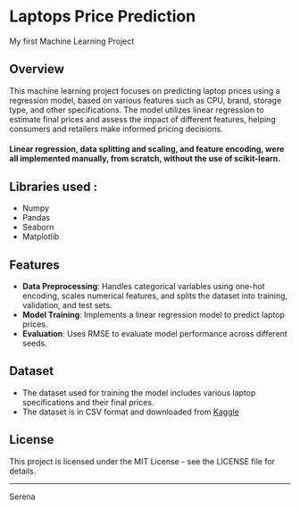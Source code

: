 # Laptops Price Prediction
My first Machine Learning Project

## Overview
This machine learning project focuses on predicting laptop prices using a regression model, based on various features such as CPU, brand, storage type, and other specifications. 
The model utilizes linear regression to estimate final prices and assess the impact of different features, helping consumers and retailers make informed pricing decisions.

#### Linear regression, data splitting and scaling, and feature encoding, were all implemented manually, from scratch, without the use of scikit-learn.

## Libraries used : 
- Numpy
- Pandas
- Seaborn
- Matplotlib

## Features
- **Data Preprocessing**: Handles categorical variables using one-hot encoding, scales numerical features, and splits the dataset into training, validation, and test sets.
- **Model Training**: Implements a linear regression model to predict laptop prices.
- **Evaluation**: Uses RMSE to evaluate model performance across different seeds.

## Dataset
- The dataset used for training the model includes various laptop specifications and their final prices.
- The dataset is in CSV format and downloaded from [Kaggle](https://www.kaggle.com/datasets/juanmerinobermejo/laptops-price-dataset)

## License
This project is licensed under the MIT License - see the LICENSE file for details.



---
Serena
